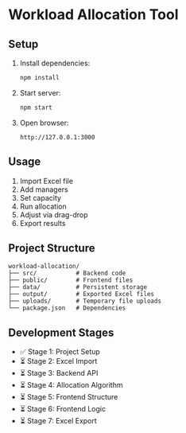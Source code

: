 # Workload Allocation Tool

## Setup

1. Install dependencies:
   ```bash
   npm install
   ```

2. Start server:
   ```bash
   npm start
   ```

3. Open browser:
   ```
   http://127.0.0.1:3000
   ```

## Usage

1. Import Excel file
2. Add managers
3. Set capacity
4. Run allocation
5. Adjust via drag-drop
6. Export results

## Project Structure

```
workload-allocation/
├── src/           # Backend code
├── public/        # Frontend files
├── data/          # Persistent storage
├── output/        # Exported Excel files
├── uploads/       # Temporary file uploads
└── package.json   # Dependencies
```

## Development Stages

- ✅ Stage 1: Project Setup
- ⏳ Stage 2: Excel Import
- ⏳ Stage 3: Backend API
- ⏳ Stage 4: Allocation Algorithm
- ⏳ Stage 5: Frontend Structure
- ⏳ Stage 6: Frontend Logic
- ⏳ Stage 7: Excel Export
